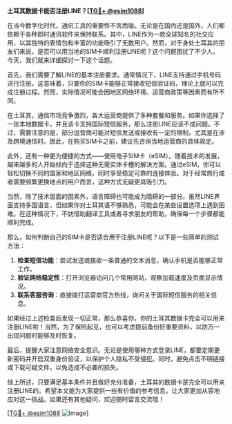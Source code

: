 **土耳其数据卡能否注册LINE？[[TG💪+ @esim1088](https://t.me/s/esim1088)]**

在当今数字化时代，通讯工具的重要性不言而喻。无论是在国内还是国外，人们都依赖于各种即时通讯软件来保持联系。其中，LINE作为一款全球知名的社交应用，以其独特的表情包和丰富的功能吸引了无数用户。然而，对于身处土耳其的朋友们来说，是否可以用当地的SIM卡顺利注册LINE呢？这个问题困扰了不少人。今天，我们就来详细探讨一下这个话题。

首先，我们需要了解LINE的基本注册要求。通常情况下，LINE支持通过手机号码进行注册。这意味着，只要你的SIM卡能够正常接收短信验证码，理论上就可以完成注册过程。然而，实际情况可能会因地区网络环境、运营商政策等因素而有所不同。

在土耳其，通信市场竞争激烈，各大运营商提供了多种套餐和服务。如果你选择了一张本地数据卡，并且该卡支持国际短信服务，那么注册LINE应该不成问题。不过，需要注意的是，部分运营商可能对短信发送或接收有一定的限制，尤其是在涉及跨境通信时。因此，在购买SIM卡之前，建议先咨询当地运营商的具体规定。

此外，还有一种更为便捷的方式——使用电子SIM卡（eSIM）。随着技术的发展，越来越多的人开始倾向于选择这种无需实体卡槽的解决方案。通过eSIM，你可以轻松切换不同的国家和地区网络，同时享受稳定可靠的连接体验。对于经常旅行或者需要频繁更换地点的用户而言，这种方式无疑更具吸引力。

当然，除了技术层面的因素外，语言障碍也可能成为阻碍的一部分。虽然LINE界面支持多国语言，但如果你对土耳其语不够熟悉，可能会在某些设置选项上遇到困难。在这种情况下，不妨借助翻译工具或者寻求朋友的帮助，确保每一个步骤都能顺利完成。

那么，如何判断自己的SIM卡是否适合用于注册LINE呢？以下是一些简单的测试方法：

1. **检查短信功能**：尝试发送或接收一条普通的文本消息，确认手机是否能够正常工作。
2. **验证网络稳定性**：打开浏览器访问几个常用网站，观察加载速度及页面显示情况。
3. **联系客服咨询**：直接拨打运营商官方热线，询问关于国际短信服务的相关信息。

如果经过上述检查后发现一切正常，那么恭喜你，你的土耳其数据卡完全可以用来注册LINE啦！当然，为了保险起见，也可以考虑提前备份好重要资料，以防万一出现问题时能够及时恢复。

最后，提醒大家注意网络安全意识。无论是使用哪种方式登录LINE，都要定期更新密码并开启双重身份验证，以保护个人隐私不受侵犯。同时，避免点击不明链接或下载可疑文件，以免造成不必要的损失。

综上所述，只要满足基本条件并且做好充分准备，土耳其的数据卡是完全可以用来注册LINE的。希望本文能为大家提供一些有价值的参考信息，让大家更加从容地应对这一挑战。如果还有其他疑问，欢迎随时留言交流哦！

[[TG💪+ @esim1088](https://t.me/s/esim1088) ![Image](https://i.postimg.cc/4NQfJmqS/Snipaste-2025-05-13-00-14-12.png)]